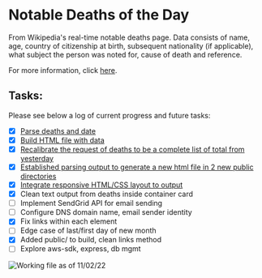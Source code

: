 # Notable Deaths of the Day

From Wikipedia's real-time notable deaths page. Data consists of name, age, country of citizenship at birth, subsequent nationality (if applicable), what subject the person was noted for, cause of death and reference.

For more information, click [here](https://en.wikipedia.org/wiki/Deaths_in_2022).

## Tasks:

Please see below a log of current progress and future tasks:

 * [x] [Parse deaths and date](https://github.com/nicoestrada/deaths-today/commit/1e45c906d62061b2c4aafbab5dd61e47fa41faec)
 * [x] [Build HTML file with data](https://github.com/nicoestrada/deaths-today/commit/d56174f33c90d7462ef49d4641b32684eb9ffac9)
 * [x] [Recalibrate the request of deaths to be a complete list of total from yesterday](https://github.com/nicoestrada/deaths-today/commit/74f99790c945687196387a12a4840373d83fada2)
 * [x] [Established parsing output to generate a new html file in 2 new public directories](https://github.com/nicoestrada/deaths-today/commit/74f99790c945687196387a12a4840373d83fada2)
 * [x] [Integrate responsive HTML/CSS layout to output](https://github.com/nicoestrada/deaths-today/commit/74f99790c945687196387a12a4840373d83fada2)
 * [x] Clean text output from deaths inside container card
 * [ ] Implement SendGrid API for email sending
 * [ ] Configure DNS domain name, email sender identity
 * [x] Fix links within each element
 * [ ] Edge case of last/first day of new month
 * [x] Added public/ to build, clean links method
 * [ ] Explore aws-sdk, express, db mgmt

 ![Working file as of 11/02/22](https://github.com/nicoestrada/deaths.today/blob/main/public/2022/November/product.png?raw=true)
